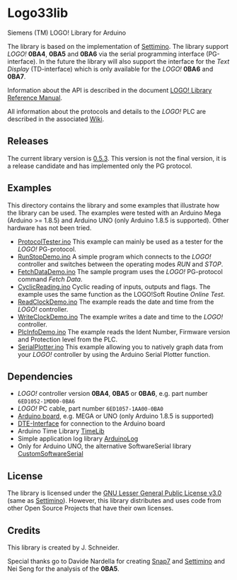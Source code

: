 # Logo33lib
Siemens (TM) LOGO! Library for Arduino

The library is based on the implementation of [Settimino](http://settimino.sourceforge.net/). The library support _LOGO!_ __0BA4__, __0BA5__ and __0BA6__ via the serial programming interface (PG-interface). In the future the library will also support the interface for the _Text Display_ (TD-interface) which is only available for the _LOGO!_ __0BA6__ and __0BA7__.

Information about the API is described in the document [LOGO! Library Reference Manual](/extras/docs/RefManual.md).

All information about the protocols and details to the _LOGO!_ PLC are described in the associated [Wiki](http://github.com/brickpool/logo/wiki).

## Releases
The current library version is [0.5.3](https://github.com/brickpool/logo/releases). This version is not the final version, it is a release candidate and has implemented only the PG protocol.

## Examples
This directory contains the library and some examples that illustrate how the library can be used. The examples were tested with an Arduino Mega (Arduino >= 1.8.5) and Arduino UNO (only Arduino 1.8.5 is supported). Other hardware has not been tried.
- [ProtocolTester.ino](/examples/ProtocolTester/ProtocolTester.ino) This example can mainly be used as a tester for the _LOGO!_ PG-protocol.
- [RunStopDemo.ino](/examples/RunStopDemo/RunStopDemo.ino) A simple program which connects to the _LOGO!_ controller and switches between the operating modes _RUN_ and _STOP_.
- [FetchDataDemo.ino](/examples/FetchDataDemo/FetchDataDemo.ino) The sample program uses the _LOGO!_ PG-protocol command _Fetch Data_.
- [CyclicReading.ino](/examples/CyclicReading/CyclicReading.ino) Cyclic reading of inputs, outputs and flags. The example uses the same function as the LOGO!Soft Routine _Online Test_.
- [ReadClockDemo.ino](/examples/ReadClockDemo/ReadClockDemo.ino) The example reads the date and time from the _LOGO!_ controller.
- [WriteClockDemo.ino](/examples/WriteClockDemo/WriteClockDemo.ino) The example writes a date and time to the _LOGO!_ controller.
- [PlcInfoDemo.ino](/examples/PlcInfoDemo/PlcInfoDemo.ino) The example reads the Ident Number, Firmware version and Protection level from the PLC.
- [SerialPlotter.ino](/examples/SerialPlotter/SerialPlotter.ino) This example allowing you to natively graph data from your _LOGO!_ controller by using the Arduino Serial Plotter function.

## Dependencies
- _LOGO!_ controller version __0BA4__, __0BA5__ or __0BA6__, e.g. part number `6ED1052-1MD00-0BA6`
- _LOGO!_ PC cable, part number `6ED1057-1AA00-0BA0`
- [Arduino board](http://www.arduino.cc/), e.g. MEGA or UNO (only Arduino 1.8.5 is supported)
- [DTE-Interface](https://github.com/brickpool/logo/wiki/DTE-Interface) for connection to the Arduino board
- Arduino Time Library [TimeLib](https://github.com/PaulStoffregen/Time)
- Simple application log library [ArduinoLog](https://github.com/thijse/Arduino-Log)
- Only for Arduino UNO, the alternative SoftwareSerial library [CustomSoftwareSerial](https://github.com/ledongthuc/CustomSoftwareSerial)

## License
The library is licensed under the [GNU Lesser General Public License v3.0](/LICENSE) (same as [Settimino](http://settimino.sourceforge.net/)). However, this library distributes and uses code from other Open Source Projects that have their own licenses. 

## Credits
This library is created by J. Schneider.

Special thanks go to Davide Nardella for creating [Snap7](http://snap7.sourceforge.net/) and [Settimino](http://settimino.sourceforge.net/) and Nei Seng for the analysis of the __0BA5__.
